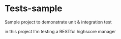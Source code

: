 # Tests-sample
Sample project to demonstrate unit & integration test

in this project I'm testing a RESTful highscore manager
